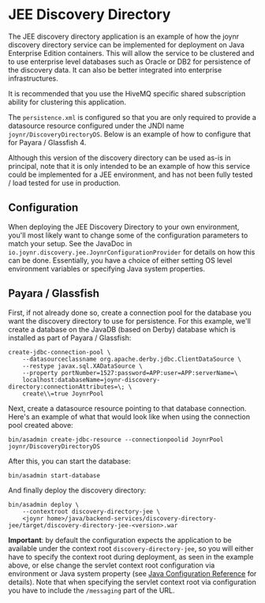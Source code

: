 # JEE Discovery Directory

The JEE discovery directory application is an example of how the joynr discovery
directory service can be implemented for deployment on Java Enterprise Edition containers.
This will allow the service to be clustered and to use enterprise level databases
such as Oracle or DB2 for persistence of the discovery data. It can also be better
integrated into enterprise infrastructures.

It is recommended that you use the HiveMQ specific shared subscription ability for
clustering this application.

The `persistence.xml` is configured so that you are only required to provide a datasource
resource configured under the JNDI name `joynr/DiscoveryDirectoryDS`. Below is an
example of how to configure that for Payara / Glassfish 4.

Although this version of the discovery directory can be used as-is in principal, note
that it is only intended to be an example of how this service could be implemented for
a JEE environment, and has not been fully tested / load tested for use in production.

## Configuration

When deploying the JEE Discovery Directory to your own environment, you'll most likely
want to change some of the configuration parameters to match your setup. See the JavaDoc
in `io.joynr.discovery.jee.JoynrConfigurationProvider` for details on how this can be
done. Essentially, you have a choice of either setting OS level environment variables or
specifying Java system properties.

## Payara / Glassfish

First, if not already done so, create a connection pool for the database you want the
discovery directory to use for persistence. For this example, we'll create a database
on the JavaDB (based on Derby) database which is installed as part of Payara / Glassfish:

    create-jdbc-connection-pool \
        --datasourceclassname org.apache.derby.jdbc.ClientDataSource \
        --restype javax.sql.XADataSource \
        --property portNumber=1527:password=APP:user=APP:serverName=\
        localhost:databaseName=joynr-discovery-directory:connectionAttributes=\; \
        create\\=true JoynrPool

Next, create a datasource resource pointing to that database connection. Here's an
example of what that would look like when using the connection pool created above:

`bin/asadmin create-jdbc-resource --connectionpoolid JoynrPool joynr/DiscoveryDirectoryDS`

After this, you can start the database:

`bin/asadmin start-database`

And finally deploy the discovery directory:

    bin/asadmin deploy \
        --contextroot discovery-directory-jee \
        <joynr home>/java/backend-services/discovery-directory-jee/target/discovery-directory-jee-<version>.war

__Important__: by default the configuration expects the application to be available under
the context root `discovery-directory-jee`, so you will either have to specify the context root
during deployment, as seen in the example above, or else change the servlet
context root configuration via environment or Java system property
(see [Java Configuration Reference](../../../wiki/JavaSettings.md) for details). Note that when
specifying the servlet context root via configuration you have to include the `/messaging` part
of the URL.
